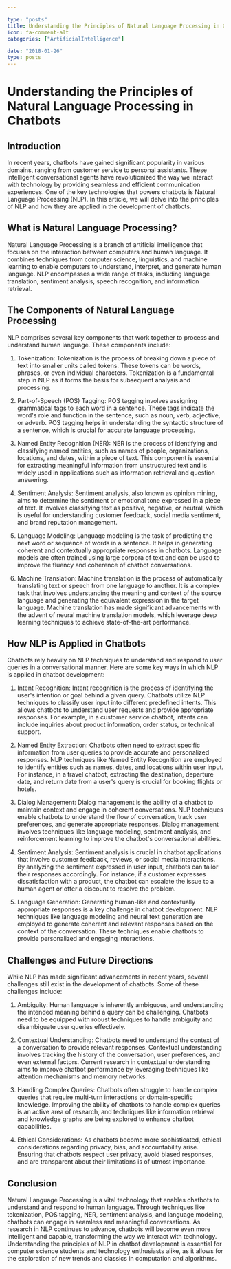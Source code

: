 ```yaml
---

type: "posts"
title: Understanding the Principles of Natural Language Processing in Chatbots
icon: fa-comment-alt
categories: ["ArtificialIntelligence"]

date: "2018-01-26"
type: posts
---
```





# Understanding the Principles of Natural Language Processing in Chatbots

## Introduction

In recent years, chatbots have gained significant popularity in various domains, ranging from customer service to personal assistants. These intelligent conversational agents have revolutionized the way we interact with technology by providing seamless and efficient communication experiences. One of the key technologies that powers chatbots is Natural Language Processing (NLP). In this article, we will delve into the principles of NLP and how they are applied in the development of chatbots.

## What is Natural Language Processing?

Natural Language Processing is a branch of artificial intelligence that focuses on the interaction between computers and human language. It combines techniques from computer science, linguistics, and machine learning to enable computers to understand, interpret, and generate human language. NLP encompasses a wide range of tasks, including language translation, sentiment analysis, speech recognition, and information retrieval.

## The Components of Natural Language Processing

NLP comprises several key components that work together to process and understand human language. These components include:

1. Tokenization: Tokenization is the process of breaking down a piece of text into smaller units called tokens. These tokens can be words, phrases, or even individual characters. Tokenization is a fundamental step in NLP as it forms the basis for subsequent analysis and processing.

2. Part-of-Speech (POS) Tagging: POS tagging involves assigning grammatical tags to each word in a sentence. These tags indicate the word's role and function in the sentence, such as noun, verb, adjective, or adverb. POS tagging helps in understanding the syntactic structure of a sentence, which is crucial for accurate language processing.

3. Named Entity Recognition (NER): NER is the process of identifying and classifying named entities, such as names of people, organizations, locations, and dates, within a piece of text. This component is essential for extracting meaningful information from unstructured text and is widely used in applications such as information retrieval and question answering.

4. Sentiment Analysis: Sentiment analysis, also known as opinion mining, aims to determine the sentiment or emotional tone expressed in a piece of text. It involves classifying text as positive, negative, or neutral, which is useful for understanding customer feedback, social media sentiment, and brand reputation management.

5. Language Modeling: Language modeling is the task of predicting the next word or sequence of words in a sentence. It helps in generating coherent and contextually appropriate responses in chatbots. Language models are often trained using large corpora of text and can be used to improve the fluency and coherence of chatbot conversations.

6. Machine Translation: Machine translation is the process of automatically translating text or speech from one language to another. It is a complex task that involves understanding the meaning and context of the source language and generating the equivalent expression in the target language. Machine translation has made significant advancements with the advent of neural machine translation models, which leverage deep learning techniques to achieve state-of-the-art performance.

## How NLP is Applied in Chatbots

Chatbots rely heavily on NLP techniques to understand and respond to user queries in a conversational manner. Here are some key ways in which NLP is applied in chatbot development:

1. Intent Recognition: Intent recognition is the process of identifying the user's intention or goal behind a given query. Chatbots utilize NLP techniques to classify user input into different predefined intents. This allows chatbots to understand user requests and provide appropriate responses. For example, in a customer service chatbot, intents can include inquiries about product information, order status, or technical support.

2. Named Entity Extraction: Chatbots often need to extract specific information from user queries to provide accurate and personalized responses. NLP techniques like Named Entity Recognition are employed to identify entities such as names, dates, and locations within user input. For instance, in a travel chatbot, extracting the destination, departure date, and return date from a user's query is crucial for booking flights or hotels.

3. Dialog Management: Dialog management is the ability of a chatbot to maintain context and engage in coherent conversations. NLP techniques enable chatbots to understand the flow of conversation, track user preferences, and generate appropriate responses. Dialog management involves techniques like language modeling, sentiment analysis, and reinforcement learning to improve the chatbot's conversational abilities.

4. Sentiment Analysis: Sentiment analysis is crucial in chatbot applications that involve customer feedback, reviews, or social media interactions. By analyzing the sentiment expressed in user input, chatbots can tailor their responses accordingly. For instance, if a customer expresses dissatisfaction with a product, the chatbot can escalate the issue to a human agent or offer a discount to resolve the problem.

5. Language Generation: Generating human-like and contextually appropriate responses is a key challenge in chatbot development. NLP techniques like language modeling and neural text generation are employed to generate coherent and relevant responses based on the context of the conversation. These techniques enable chatbots to provide personalized and engaging interactions.

## Challenges and Future Directions

While NLP has made significant advancements in recent years, several challenges still exist in the development of chatbots. Some of these challenges include:

1. Ambiguity: Human language is inherently ambiguous, and understanding the intended meaning behind a query can be challenging. Chatbots need to be equipped with robust techniques to handle ambiguity and disambiguate user queries effectively.

2. Contextual Understanding: Chatbots need to understand the context of a conversation to provide relevant responses. Contextual understanding involves tracking the history of the conversation, user preferences, and even external factors. Current research in contextual understanding aims to improve chatbot performance by leveraging techniques like attention mechanisms and memory networks.

3. Handling Complex Queries: Chatbots often struggle to handle complex queries that require multi-turn interactions or domain-specific knowledge. Improving the ability of chatbots to handle complex queries is an active area of research, and techniques like information retrieval and knowledge graphs are being explored to enhance chatbot capabilities.

4. Ethical Considerations: As chatbots become more sophisticated, ethical considerations regarding privacy, bias, and accountability arise. Ensuring that chatbots respect user privacy, avoid biased responses, and are transparent about their limitations is of utmost importance.

## Conclusion

Natural Language Processing is a vital technology that enables chatbots to understand and respond to human language. Through techniques like tokenization, POS tagging, NER, sentiment analysis, and language modeling, chatbots can engage in seamless and meaningful conversations. As research in NLP continues to advance, chatbots will become even more intelligent and capable, transforming the way we interact with technology. Understanding the principles of NLP in chatbot development is essential for computer science students and technology enthusiasts alike, as it allows for the exploration of new trends and classics in computation and algorithms.